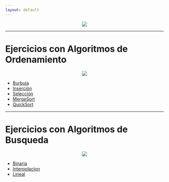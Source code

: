 ```yaml
---
layout: default
---
```



<div align="center">
<img src="https://tecnoinformatic.com/wp-content/uploads/2020/05/Estructura-de-datos-2.jpg">
</div>



<hr>


<h1>Ejercicios con Algoritmos de Ordenamiento</h1>


<div align="center">
<img src="https://developnetblog.files.wordpress.com/2019/01/bubble-2.gif">
</div>


<ul>

  <li><a href="https://github.com/MateoCueva03/Ordenamiento_AED/tree/OBurbuja" target="_blank">Burbuja</a></li>
  <li><a href="https://github.com/MateoCueva03/Ordenamiento_AED/tree/OInserccion" target="_blank">Inserción</a></li>
  <li><a href="https://github.com/MateoCueva03/Ordenamiento_AED/tree/OSeleccion" target="_blank">Selección</a></li>
   <li><a href="https://github.com/MateoCueva03/Ordenamiento_AED/tree/OMergesort" target="_blank">MergeSort</a></li>
   <li><a href="https://github.com/MateoCueva03/Ordenamiento_AED/tree/OQuicksort" target="_blank">QuickSort</a></li>
  
</ul>



<hr>


<h1>Ejercicios con Algoritmos de Busqueda</h1>

<div align="center">
<img src="https://miro.medium.com/max/600/1*4poxx4vMDQfGEq3HeswJoA.gif">
</div>


<ul>

  <li><a href="https://github.com/MateoCueva03/Busqueda_AED/tree/B.Binaria" target="_blank">Binaria</a></li>
  <li><a href="https://github.com/MateoCueva03/Busqueda_AED/tree/B.Interpolacion" target="_blank">Interpolacion</a></li>
  <li><a href="https://github.com/MateoCueva03/Busqueda_AED/tree/B.Lineal" target="_blank">Lineal</a></li>
 
  
</ul>
